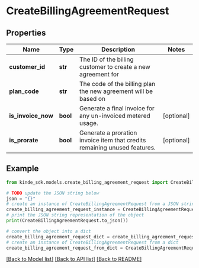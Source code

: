 # CreateBillingAgreementRequest


## Properties

Name | Type | Description | Notes
------------ | ------------- | ------------- | -------------
**customer_id** | **str** | The ID of the billing customer to create a new agreement for | 
**plan_code** | **str** | The code of the billing plan the new agreement will be based on | 
**is_invoice_now** | **bool** | Generate a final invoice for any un-invoiced metered usage. | [optional] 
**is_prorate** | **bool** | Generate a proration invoice item that credits remaining unused features. | [optional] 

## Example

```python
from kinde_sdk.models.create_billing_agreement_request import CreateBillingAgreementRequest

# TODO update the JSON string below
json = "{}"
# create an instance of CreateBillingAgreementRequest from a JSON string
create_billing_agreement_request_instance = CreateBillingAgreementRequest.from_json(json)
# print the JSON string representation of the object
print(CreateBillingAgreementRequest.to_json())

# convert the object into a dict
create_billing_agreement_request_dict = create_billing_agreement_request_instance.to_dict()
# create an instance of CreateBillingAgreementRequest from a dict
create_billing_agreement_request_from_dict = CreateBillingAgreementRequest.from_dict(create_billing_agreement_request_dict)
```
[[Back to Model list]](../README.md#documentation-for-models) [[Back to API list]](../README.md#documentation-for-api-endpoints) [[Back to README]](../README.md)



